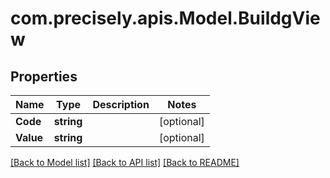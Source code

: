 
# com.precisely.apis.Model.BuildgView

## Properties

Name | Type | Description | Notes
------------ | ------------- | ------------- | -------------
**Code** | **string** |  | [optional] 
**Value** | **string** |  | [optional] 

[[Back to Model list]](../README.md#documentation-for-models)
[[Back to API list]](../README.md#documentation-for-api-endpoints)
[[Back to README]](../README.md)

